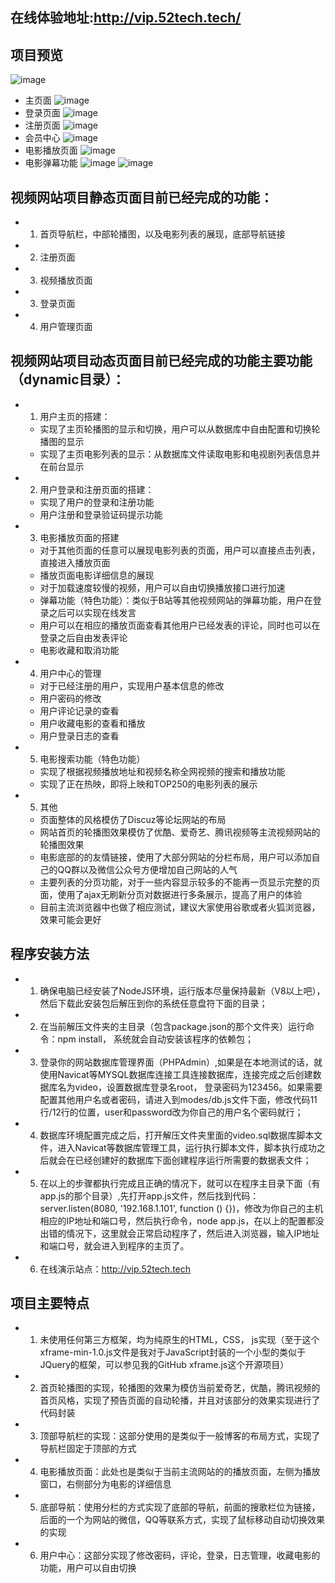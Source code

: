 ## 在线体验地址:http://vip.52tech.tech/
## 项目预览
![image](https://github.com/xiugangzhang/vip.github.io/blob/master/images/preview.gif)
- 主页面
![image](https://github.com/xiugangzhang/vip.github.io/blob/master/images/00.png)
- 登录页面
![image](https://github.com/xiugangzhang/vip.github.io/blob/master/images/01.png)
- 注册页面
![image](https://github.com/xiugangzhang/vip.github.io/blob/master/images/02.png)
- 会员中心
![image](https://github.com/xiugangzhang/vip.github.io/blob/master/images/03.png)
- 电影播放页面
![image](https://github.com/xiugangzhang/vip.github.io/blob/master/images/04.png)
- 电影弹幕功能
![image](https://github.com/xiugangzhang/vip.github.io/blob/master/images/danmu.gif)
![image](https://github.com/xiugangzhang/vip.github.io/blob/master/images/05.jpg)



## 视频网站项目静态页面目前已经完成的功能：
- 1. 首页导航栏，中部轮播图，以及电影列表的展现，底部导航链接
- 2. 注册页面
- 3. 视频播放页面
- 3. 登录页面
- 4. 用户管理页面

## 视频网站项目动态页面目前已经完成的功能主要功能（dynamic目录）：
 - 1. 用户主页的搭建：
    - 实现了主页轮播图的显示和切换，用户可以从数据库中自由配置和切换轮播图的显示
    - 实现了主页电影列表的显示：从数据库文件读取电影和电视剧列表信息并在前台显示
 - 2. 用户登录和注册页面的搭建：
    - 实现了用户的登录和注册功能
    - 用户注册和登录验证码提示功能
 - 3. 电影播放页面的搭建
    - 对于其他页面的任意可以展现电影列表的页面，用户可以直接点击列表，直接进入播放页面
    - 播放页面电影详细信息的展现
    - 对于加载速度较慢的视频，用户可以自由切换播放接口进行加速
    - 弹幕功能（特色功能）：类似于B站等其他视频网站的弹幕功能，用户在登录之后可以实现在线发言
    - 用户可以在相应的播放页面查看其他用户已经发表的评论，同时也可以在登录之后自由发表评论
    - 电影收藏和取消功能
 - 4. 用户中心的管理
    - 对于已经注册的用户，实现用户基本信息的修改
    - 用户密码的修改
    - 用户评论记录的查看
    - 用户收藏电影的查看和播放
    - 用户登录日志的查看
 - 5. 电影搜索功能（特色功能）
    - 实现了根据视频播放地址和视频名称全网视频的搜索和播放功能
    - 实现了正在热映，即将上映和TOP250的电影列表的展示
  - 5. 其他
    - 页面整体的风格模仿了Discuz等论坛网站的布局
    - 网站首页的轮播图效果模仿了优酷、爱奇艺、腾讯视频等主流视频网站的轮播图效果
    - 电影底部的的友情链接，使用了大部分网站的分栏布局，用户可以添加自己的QQ群以及微信公众号方便增加自己网站的人气
    - 主要列表的分页功能，对于一些内容显示较多的不能再一页显示完整的页面，使用了ajax无刷新分页对数据进行多条展示，提高了用户的体验
    - 目前主流浏览器中也做了相应测试，建议大家使用谷歌或者火狐浏览器，效果可能会更好


## 程序安装方法

 - 1. 确保电脑已经安装了NodeJS环境，运行版本尽量保持最新（V8以上吧），然后下载此安装包后解压到你的系统任意盘符下面的目录；
 - 2. 在当前解压文件夹的主目录（包含package.json的那个文件夹）运行命令：npm install， 系统就会自动安装该程序的依赖包；
 - 3. 登录你的网站数据库管理界面（PHPAdmin）,如果是在本地测试的话，就使用Navicat等MYSQL数据库连接工具连接数据库，连接完成之后创建数据库名为video，设置数据库登录名root， 登录密码为123456。如果需要配置其他用户名或者密码，请进入到modes/db.js文件下面，修改代码11行/12行的位置，user和password改为你自己的用户名个密码就行；
 - 4. 数据库环境配置完成之后，打开解压文件夹里面的video.sql数据库脚本文件，进入Navicat等数据库管理工具，运行执行脚本文件，脚本执行成功之后就会在已经创建好的数据库下面创建程序运行所需要的数据表文件；
 - 5. 在以上的步骤都执行完成且正确的情况下，就可以在程序主目录下面（有app.js的那个目录）,先打开app.js文件，然后找到代码：server.listen(8080, '192.168.1.101', function () {})，修改为你自己的主机相应的IP地址和端口号，然后执行命令，node app.js，在以上的配置都没出错的情况下，这里就会正常启动程序了，然后进入浏览器，输入IP地址和端口号，就会进入到程序的主页了。
 - 6. 在线演示站点：http://vip.52tech.tech



## 项目主要特点
- 1. 未使用任何第三方框架，均为纯原生的HTML，CSS， js实现（至于这个xframe-min-1.0.js文件是我对于JavaScript封装的一个小型的类似于JQuery的框架，可以参见我的GitHub xframe.js这个开源项目）
- 2. 首页轮播图的实现，轮播图的效果为模仿当前爱奇艺，优酷，腾讯视频的首页风格，实现了预告页面的自动轮播，并且对该部分的效果实现进行了代码封装
- 3. 顶部导航栏的实现：这部分使用的是类似于一般博客的布局方式，实现了导航栏固定于顶部的方式
- 4. 电影播放页面：此处也是类似于当前主流网站的的播放页面，左侧为播放窗口，右侧部分为电影的详细信息
- 5. 底部导航：使用分栏的方式实现了底部的导航，前面的搜歌栏位为链接，后面的一个为网站的微信，QQ等联系方式，实现了鼠标移动自动切换效果的实现
- 6. 用户中心：这部分实现了修改密码，评论，登录，日志管理，收藏电影的功能，用户可以自由切换




